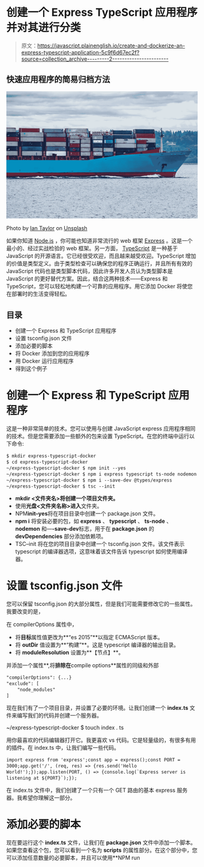 # 创建一个 Express TypeScript 应用程序并对其进行分类

> 原文：<https://javascript.plainenglish.io/create-and-dockerize-an-express-typescript-application-5c9f6d67ec2f?source=collection_archive---------2----------------------->

## 快速应用程序的简易归档方法

![](img/5a4a0d542aa35567a33c3b13a54fa12e.png)

Photo by [Ian Taylor](https://unsplash.com/@carrier_lost?utm_source=medium&utm_medium=referral) on [Unsplash](https://unsplash.com?utm_source=medium&utm_medium=referral)

如果你知道 [Node.js](https://nodejs.org/en/) ，你可能也知道非常流行的 web 框架 [Express](https://expressjs.com/) 。这是一个最小的、经过实战检验的 web 框架。另一方面， [TypeScript](https://www.typescriptlang.org/) 是一种基于 JavaScript 的开源语言。它已经很受欢迎，而且越来越受欢迎。TypeScript 增加的价值是类型定义。由于类型检查可以确保您的程序正确运行，并且所有有效的 JavaScript 代码也是类型脚本代码，因此许多开发人员认为类型脚本是 JavaScript 的更好替代方案。因此，结合这两种技术——Express 和 TypeScript，您可以轻松地构建一个可靠的应用程序。用它添加 Docker 将使您在部署时的生活变得轻松。

## 目录

*   创建一个 Express 和 TypeScript 应用程序
*   设置 tsconfig.json 文件
*   添加必要的脚本
*   将 Docker 添加到您的应用程序
*   用 Docker 运行应用程序
*   得到这个例子

# 创建一个 Express 和 TypeScript 应用程序

这是一种非常简单的技术。您可以使用与创建 JavaScript express 应用程序相同的技术。但是您需要添加一些额外的包来设置 TypeScript。在您的终端中运行以下命令:

```
$ mkdir express-typescript-docker
$ cd express-typescript-docker
~/express-typescript-docker $ npm init --yes
~/express-typescript-docker $ npm i express typescript ts-node nodemon
~/express-typescript-docker $ npm i --save-dev @types/express
~/express-typescript-docker $ tsc --init
```

*   **mkdir <文件夹名>将创建一个项目文件夹。**
*   使用**光盘<文件夹名称>进入**文件夹。
*   NPM**init–yes**将在项目目录中创建一个 package.json 文件。
*   **npm i** 将安装必要的包，如 **express** 、 **typescript** 、 **ts-node** 、 **nodemon** 和—**-save-dev**标志，用于在 **package.json** 的 **devDependencies** 部分添加依赖项。
*   TSC–init 将在您的项目目录中创建一个 tsconfig.json 文件。该文件表示 typescript 的编译器选项，这意味着该文件告诉 typescript 如何使用编译器。

# 设置 tsconfig.json 文件

您可以保留 tsconfig.json 的大部分属性，但是我们可能需要修改它的一些属性。我要改变的是，

在 compilerOptions 属性中，

*   将**目标**属性值更改为**“es 2015”**以指定 ECMAScript 版本。
*   将 **outDir** 值设置为**“构建”**。这是 typescript 编译器的输出目录。
*   将 **moduleResolution** 设置为**【节点】**。

并添加一个属性**,将**排除在**compile options**属性的同级和外部

```
"compilerOptions": {...}
"exclude": [
    "node_modules"
]
```

现在我们有了一个项目目录，并设置了必要的环境。让我们创建一个 **index.ts** 文件来编写我们的代码并创建一个服务器。

~/express-typescript-docker $ touch index . ts

用你最喜欢的代码编辑器打开它。我更喜欢 vs 代码。它是轻量级的，有很多有用的插件。在 index.ts 中，让我们编写一些代码。

```
import express from 'express';const app = express();const PORT = 3000;app.get('/', (req, res) => {res.send('Hello World!');});app.listen(PORT, () => {console.log(`Express server is listening at ${PORT}`);});
```

在 index.ts 文件中，我们创建了一个只有一个 GET 路由的基本 express 服务器。我希望你理解这一部分。

# 添加必要的脚本

现在要运行这个 **index.ts** 文件，让我们在 **package.json** 文件中添加一个脚本。如果您查看这个包，您可以看到一个名为 **scripts** 的属性部分。在这个部分中，您可以添加任意数量的必要脚本，并且可以使用**NPM run<script _ name>**来运行它们。让我们添加一个脚本 **start:dev** 。

```
"start:dev": "nodemon index.ts"
```

现在运行下面的命令来启动您的服务器。

```
~/express-typescript-docker $ npm run start:dev
```

它会在你的控制台上显示结果。

```
> express-typescript-docker@1.0.0 start:dev /home/sbr/express-typescript-docker
> nodemon index.ts[nodemon] 2.0.12
[nodemon] to restart at any time, enter `rs`
[nodemon] watching path(s): *.*
[nodemon] watching extensions: ts,json
[nodemon] starting `ts-node index.ts`
Express server is listening at 3000
```

你的服务器现在正在运行，你可以用 **localhost:3000** 连接它。打开浏览器，点击地址，你可以看到服务器发送的信息。

```
Hello World!
```

您可以添加另一个脚本来编译您的 typescript 代码。

```
"build": "tsc"
```

如果您运行这个脚本，您的项目将被编译，并且在您的项目目录中将创建一个新的目录构建。因此，您可以查看构建目录来查看编译后的代码。但这不是必须的。

# 将 Docker 添加到您的应用程序

现在我们有了一个用 express 和 typescript 构建的可运行的应用程序。所以现在我们可以专注于将 Docker 添加到我们的应用程序中，因为它将帮助我们部署应用程序。这相当容易。在您的根目录中创建一个 docker 文件，并将以下配置。

```
FROM node:latestWORKDIR /srv/appCOPY package*.json ./RUN npm installCOPY . .RUN npm run buildEXPOSE 3000CMD ["node", "build/index.js"]
```

使用以下命令在 Docker 文件所在的目录下创建一个. dockerignore 文件，这样可以防止本地模块和日志被复制到 Docker 映像上。

```
node_modules
npm-debug.log
```

# 用 docker 运行应用程序

现在运行下面的命令来构建 docker 映像。

```
docker build . -t express-typescript-docker
```

这个命令将准备一个最新的 docker 图像标签，因为我们没有指定任何标签。如果需要，您可以指定标签。

运行以下命令来运行 docker 容器。

```
docker run -p 3000:3000 -d express-typescript-docker:latest
```

使用-d 运行容器将在分离模式下运行容器。它将在后台运行容器。标志-p 将公共端口重定向到容器内部的私有端口。

打印应用程序的输出

```
# Get container Id
docker ps#Print application output
docker logs <container id># If you need to go inside the container
docker exec -it <container id> /bin/bash
```

希望你已经理解了程序和概念。如果你觉得这篇文章有帮助，请分享给你的朋友。您可能也喜欢这篇关于使用 [bull](https://www.npmjs.com/package/bull) 实现基于队列的作业管理器的文章。

这篇文章可能对你有帮助。等待你们的消息。

*更多内容尽在*[***plain English . io***](http://plainenglish.io/)